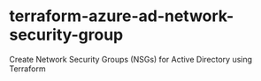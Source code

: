 # terraform-azure-ad-network-security-group
Create Network Security Groups (NSGs) for Active Directory using Terraform
